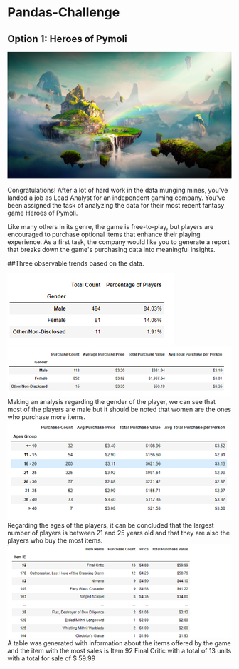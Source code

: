 # Pandas-Challenge
## Option 1: Heroes of Pymoli

![Fantasy](/Instructions/Images/Fantasy.png)

Congratulations! After a lot of hard work in the data munging mines, you've landed a job as Lead Analyst for an independent gaming company. You've been assigned the task of analyzing the data for their most recent fantasy game Heroes of Pymoli.

Like many others in its genre, the game is free-to-play, but players are encouraged to purchase optional items that enhance their playing experience. As a first task, the company would like you to generate a report that breaks down the game's purchasing data into meaningful insights.

##Three observable trends based on the data.

![GenderSummary](/HeroesOfPymoli/Output/gender_summary.png)
![GenderAnalysis](/HeroesOfPymoli/Output/gender_analysis.png)
Making an analysis regarding the gender of the player, we can see that most of the players are male but it should be noted that women are the ones who purchase more items.
![AgeDemographics](/HeroesOfPymoli/Output/age_demographics.png)
Regarding the ages of the players, it can be concluded that the largest number of players is between 21 and 25 years old and that they are also the players who buy the most items.
![ProfitableItems](/HeroesOfPymoli/Output/most_profitable_items.png)
A table was generated with information about the items offered by the game and the item with the most sales is Item 92 Final Critic with a total of 13 units with a total for sale of $ 59.99